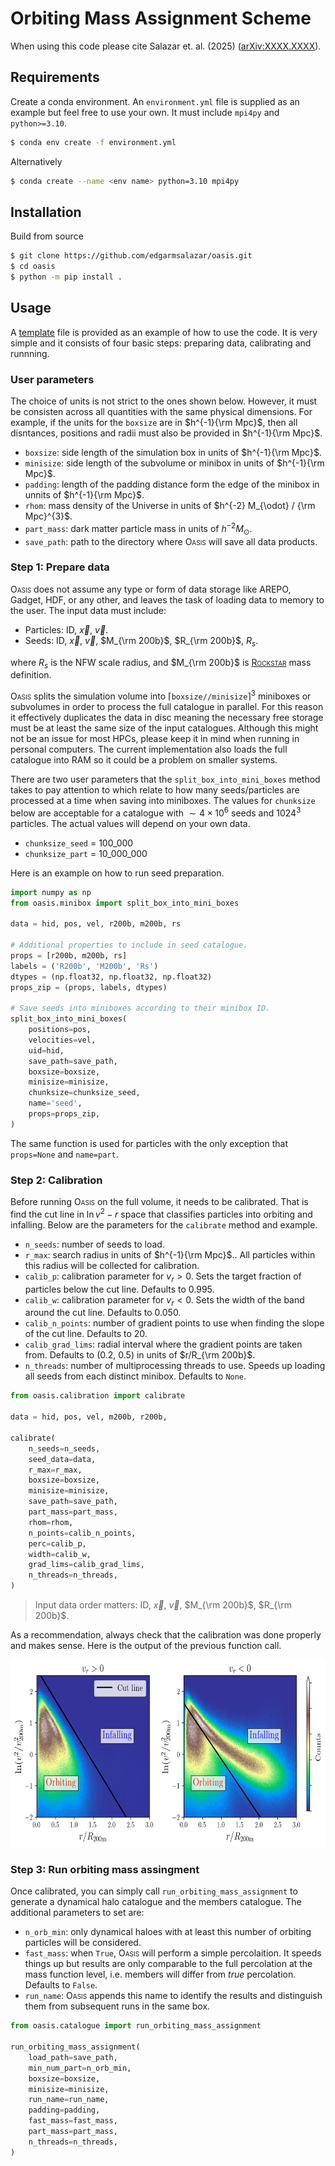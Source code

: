 <!-- ![](res/oasis_logo_1.png "title") -->
# Orbiting Mass Assignment Scheme

When using this code please cite Salazar et. al. (2025) ([arXiv:XXXX.XXXX]()).

## Requirements
Create a conda environment. An `environment.yml` file is supplied as an example but feel free to use your own. It must include `mpi4py` and `python>=3.10`.
```sh
$ conda env create -f environment.yml
```
Alternatively
```sh
$ conda create --name <env name> python=3.10 mpi4py
```

## Installation
Build from source
```sh
$ git clone https://github.com/edgarmsalazar/oasis.git
$ cd oasis
$ python -m pip install .
```

## Usage
A [template](template.py) file is provided as an example of how to use the code. It is very simple and it consists of four basic steps: preparing data, calibrating and runnning.

### User parameters
The choice of units is not strict to the ones shown below. However, it must be consisten across all quantities with the same physical dimensions. For example, if the units for the `boxsize` are in $h^{-1}{\rm Mpc}$, then all disntances, positions and radii must also be provided in $h^{-1}{\rm Mpc}$.

- `boxsize`: side length of the simulation box in units of $h^{-1}{\rm Mpc}$.
- `minisize`: side length of the subvolume or minibox in units of $h^{-1}{\rm Mpc}$.
- `padding`: length of the padding distance form the edge of the minibox in unnits of $h^{-1}{\rm Mpc}$.
- `rhom`: mass density of the Universe in units of $h^{-2} M_{\odot} / {\rm Mpc}^{3}$.
- `part_mass`: dark matter particle mass in units of $h^{-2} M_{\odot}$.
- `save_path`: path to the directory where <span style="font-variant:small-caps;">Oasis</span> will save all data products.

### Step 1: Prepare data
<span style="font-variant:small-caps;">Oasis</span> does not assume any type or form of data storage like AREPO, Gadget, HDF, or any other, and leaves the task of loading data to memory to the user. The input data must include:

- Particles: ID, $\vec{x}$, $\vec{v}$.
- Seeds: ID, $\vec{x}$, $\vec{v}$, $M_{\rm 200b}$, $R_{\rm 200b}$, $R_{s}$.

where $R_{s}$ is the NFW scale radius, and $M_{\rm 200b}$ is [<span style="font-variant:small-caps;">Rockstar</span>](https://ui.adsabs.harvard.edu/abs/2013ApJ...762..109B/abstract) mass definition.

<span style="font-variant:small-caps;">Oasis</span> splits the simulation volume into  $\left\lceil\right.$`boxsize//minisize`$\left.\right\rceil^{3}$ miniboxes or subvolumes in order to process the full catalogue in parallel. For this reason it effectively duplicates the data in disc meaning the necessary free storage must be at least the same size of the input catalogues. Although this might not be an issue for most HPCs, please keep it in mind when running in personal computers. The current implementation also loads the full catalogue into RAM so it could be a problem on smaller systems.

There are two user parameters that the `split_box_into_mini_boxes` method takes to pay attention to which relate to how many seeds/particles are processed at a time when saving into miniboxes. The values for `chunksize` below are acceptable for a catalogue with $\sim 4\times10^{6}$ seeds and $1024^3$ particles. The actual values will depend on your own data.

- `chunksize_seed` = 100_000
- `chunksize_part` = 10_000_000

Here is an example on how to run seed preparation.
```python
import numpy as np
from oasis.minibox import split_box_into_mini_boxes

data = hid, pos, vel, r200b, m200b, rs

# Additional properties to include in seed catalogue.
props = [r200b, m200b, rs]
labels = ('R200b', 'M200b', 'Rs')
dtypes = (np.float32, np.float32, np.float32)
props_zip = (props, labels, dtypes)

# Save seeds into miniboxes according to their minibox ID.
split_box_into_mini_boxes(
    positions=pos,
    velocities=vel,
    uid=hid,
    save_path=save_path,
    boxsize=boxsize,
    minisize=minisize,
    chunksize=chunksize_seed,
    name='seed',
    props=props_zip,
)
```

The same function is used for particles with the only exception that `props=None` and `name=part`.

### Step 2: Calibration
Before running <span style="font-variant:small-caps;">Oasis</span> on the full volume, it needs to be calibrated. That is find the cut line in $\ln v^2-r$ space that classifies particles into orbiting and infalling. Below are the parameters for the `calibrate` method and example.

- `n_seeds`: number of seeds to load.
- `r_max`: search radius in units of $h^{-1}{\rm Mpc}$.. All particles within this radius will be collected for calibration.
- `calib_p`: calibration parameter for $v_r>0$. Sets the target fraction of particles below the cut line. Defaults to 0.995.
- `calib_w`: calibration parameter for $v_r<0$. Sets the width of the band around the cut line. Defaults to 0.050.
- `calib_n_points`: number of gradient points to use when finding the slope of the cut line. Defaults to 20.
- `calib_grad_lims`: radial interval where the gradient points are taken from. Defaults to (0.2, 0.5) in units of $r/R_{\rm 200b}$.
- `n_threads`: number of multiprocessing threads to use. Speeds up loading all seeds from each distinct minibox. Defaults to `None`.

```python
from oasis.calibration import calibrate

data = hid, pos, vel, m200b, r200b, 

calibrate(
    n_seeds=n_seeds,
    seed_data=data,
    r_max=r_max,
    boxsize=boxsize,
    minisize=minisize,
    save_path=save_path,
    part_mass=part_mass,
    rhom=rhom,
    n_points=calib_n_points,
    perc=calib_p,
    width=calib_w,
    grad_lims=calib_grad_lims,
    n_threads=n_threads,
)
```

> Input data order matters: ID, $\vec{x}$, $\vec{v}$, $M_{\rm 200b}$, $R_{\rm 200b}$.

As a recommendation, always check that the calibration was done properly and makes sense. Here is the output of the previous function call.

<img src="res/calibration.png" alt="calibration" class="center" height="300"/>

### Step 3: Run orbiting mass assingment
Once calibrated, you can simply call `run_orbiting_mass_assignment` to generate a dynamical halo catalogue and the members catalogue. The additional parameters to set are:

- `n_orb_min`: only dynamical haloes with at least this number of orbiting particles will be considered.
- `fast_mass`: when `True`,  <span style="font-variant:small-caps;">Oasis</span> will perform a simple percolaition. It speeds things up but results are only comparable to the full percolation at the mass function level, i.e. members will differ from _true_ percolation. Defaults to `False`.
- `run_name`: <span style="font-variant:small-caps;">Oasis</span> appends this name to identify the results and distinguish them from subsequent runs in the same box.

```python
from oasis.catalogue import run_orbiting_mass_assignment

run_orbiting_mass_assignment(
    load_path=save_path,
    min_num_part=n_orb_min,
    boxsize=boxsize,
    minisize=minisize,
    run_name=run_name,
    padding=padding,
    fast_mass=fast_mass,
    part_mass=part_mass,
    n_threads=n_threads,
)
```
